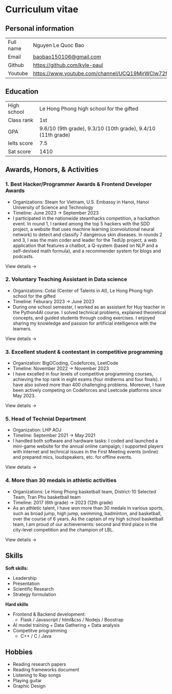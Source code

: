 # Curriculum vitae

## Personal information


|  |  |
| -------- | -------- | 
| Full name     | Nguyen Le Quoc Bao  | 
| Email | baobao150106@gmail.com |
| Github | https://github.com/kyle-paul| 
| Youtube | https://www.youtube.com/channel/UCQ19MjrWClw72f4tDyxiUjg| 


## Education

|  | |
| -------- | -------- | 
| High school     | Le Hong Phong high school for the gifted     | 
|Class rank | 1st |
| GPA| 9.6/10 (9th grade), 9.3/10 (10th grade), 9.4/10 (11th grade)| 
|Ielts score| 7.5 | 
| Sat score | 1410


## Awards, Honors, & Activities
### 1. Best Hacker/Programmer Awards & Frontend Developer Awards
- Organizations: Steam for Vietnam, U.S. Embassy in Hanoi, Hanoi University of Science and Technology
- Timeline: June 2023 $\rightarrow$ September 2023
- I participated in the nationwide steamhacks competition, a hackathon event. In round 1, I ranked among the top 5 hackers with the SDD project, a website that uses machine learning (convolutional neural network) to detect and classify 7 dangerous skin diseases. In rounds 2 and 3, I was the main coder and leader for the TedUp project, a web application that features a chatbot, a Q-system (based on NLP and a self-devised math formula), and a recommender system for blogs and podcasts.

View details $\rightarrow$

### 2. Voluntary Teaching Assistant in Data science
- Organizations: Cotai (Center of Talents in AI), Le Hong Phong high school for the gifted
- Timeline: Feburary 2023 $\rightarrow$ June 2023
- During one school semester, I worked as an assistant for Huy teacher in the Python4AI course. I solved technical problems, explained theoretical concepts, and guided students through coding exercises. I enjoyed sharing my knowledge and passion for artificial intelligence with the learners.

View details $\rightarrow$

### 3. Excellent student & contestant in competitive programming
- Organization: BigOCoding, Codeforces, LeetCode
- Timeline: November 2022 $\rightarrow$ November 2023
- I have excelled in four levels of competitive programming courses, achieving the top rank in eight exams (four midterms and four finals). I have also solved more than 400 challenging problems. Moreover, I have been actively competing on Codeforces and Leetcode platforms since May 2023.

View details $\rightarrow$

### 5. Head of Technial Department 
- Organization: LHP AOJ
- Timeline: September 2021 $\rightarrow$ May 2021
- I handled both software and hardware tasks: I coded and launched a mini-game website for the annual online campaign; I supported players with internet and technical issues in the First Meeting events (online) and prepared mics, loudspeakers, etc. for offline events.

View details $\rightarrow$

### 4. More than 30 medals in athletic activities
- Organizations: Le Hong Phong basketball team, District-10 Selected Team, Tran Phu basketball team
- Timeline: 2017 (6th grade) -> 2023 (12th grade)
- As an athletic talent, I have won more than 30 medals in various sports, such as broad jump, high jump, swimming, badminton, and basketball, over the course of 6 years. As the captain of my high school basketball team, I am proud of our achievements: second and third place in the city-level competition and the champion of LBL.

View details $\rightarrow$

## Skills 
**Soft skills:**
- Leadership
- Presentation
- Scientific Research 
- Strategy formulation

**Hard skills**

- Frontend & Backend development:
    - Flask / Javascript / html&css / Nodejs / Boostrap
- AI model training + Data Gathering + Data analysis
- Competitve programming
    - C++ / C / Java


## Hobbies 
- Reading research papers
- Reading frameworks document
- Listening to Rap songs
- Playing guitar
- Graphic Design

